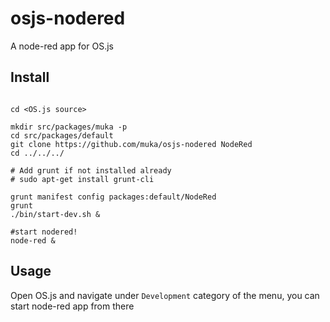 # osjs-nodered

A node-red app for OS.js

Install
---

```

cd <OS.js source>

mkdir src/packages/muka -p
cd src/packages/default
git clone https://github.com/muka/osjs-nodered NodeRed
cd ../../../

# Add grunt if not installed already
# sudo apt-get install grunt-cli

grunt manifest config packages:default/NodeRed
grunt
./bin/start-dev.sh &

#start nodered!
node-red &

```

Usage
---

Open OS.js and navigate under `Development` category of the menu, you can start node-red app from there


